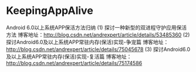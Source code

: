 # KeepingAppAlive
Android 6.0以上系统APP保活方法归纳
(1) 探讨一种新型的双进程守护应用保活方法
博客地址：http://blog.csdn.net/andrexpert/article/details/53485360
(2) 探讨Android6.0及以上系统APP常驻内存(保活)实现-争宠篇
博客地址：http://blog.csdn.net/andrexpert/article/details/75045678
(3) 探讨Android6.0及以上系统APP常驻内存(保活)实现-复活篇
博客地址：http://blog.csdn.net/andrexpert/article/details/75174586
